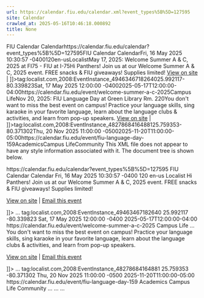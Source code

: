 ```yaml
---
url: https://calendar.fiu.edu/calendar.xml?event_types%5B%5D=127595
site: Calendar
crawled_at: 2025-05-16T10:46:18.000892
title: None
---
```


FIU Calendar Calendarhttps://calendar.fiu.edu/calendar?event_types%5B%5D=127595FIU Calendar CalendarFri, 16 May 2025 10:30:57 -0400120en-usLocalistMay 17, 2025: Welcome Summer A & C, 2025 at FI75 - FIU at I-75Hi Panthers! Join us at our Welcome Summer A & C, 2025 event. FREE snacks & FIU giveaways! Supplies limited! 
[View on site](https://calendar.fiu.edu/event/welcome-summer-a-c-2025) | 
]]>tag:localist.com,2008:EventInstance_4946346718264025.992117-80.339823Sat, 17 May 2025 12:00:00 -04002025-05-17T12:00:00-04:00https://calendar.fiu.edu/event/welcome-summer-a-c-2025Campus LifeNov 20, 2025: FIU Language Day at Green Library Rm. 220You don't want to miss the best event on campus! Practice your language skills, sing karaoke in your favorite language, learn about the language clubs & activities, and learn from pop-up speakers. 
[View on site](https://calendar.fiu.edu/event/fiu-language-day-159) | 
]]>tag:localist.com,2008:EventInstance_4827868416488125.759353-80.371302Thu, 20 Nov 2025 11:00:00 -05002025-11-20T11:00:00-05:00https://calendar.fiu.edu/event/fiu-language-day-159AcademicsCampus LifeCommunity
This XML file does not appear to have any style information associated with it. The document tree is shown below.
<rss xmlns:dc="http://purl.org/dc/elements/1.1/" xmlns:geo="http://www.w3.org/2003/01/geo/wgs84_pos#" xmlns:media="http://search.yahoo.com/mrss/" xmlns:xCal="urn:ietf:params:xml:ns:xcal" version="2.0">
<channel>
<title>FIU Calendar Calendar</title>
<link>https://calendar.fiu.edu/calendar?event_types%5B%5D=127595</link>
<description>FIU Calendar Calendar</description>
<lastBuildDate>Fri, 16 May 2025 10:30:57 -0400</lastBuildDate>
<ttl>120</ttl>
<language>en-us</language>
<generator>Localist</generator>
<item>
<title>May 17, 2025: Welcome Summer A & C, 2025 at FI75 - FIU at I-75</title>
<description>
<![CDATA[ <p>Hi Panthers! Join us at our Welcome Summer A &amp; C, 2025 event. FREE snacks &amp; FIU giveaways! Supplies limited!</p> <p><a href="https://calendar.fiu.edu/event/welcome-summer-a-c-2025">View on site</a> | <a href="mailto:?subject=I+found+an+interesting+event%3A+Welcome+Summer+A+%26+C%2C+2025&amp;body=I+found+an+interesting+event+you+may+like%3A%0A%0A%0ADate%3A+May+17%2C+2025%0A%0ADescription%3A%0AHi+Panthers%21+Join+us+at+our+Welcome+Summer+A+%26+C%2C+2025+event.+FREE+snacks+%26+FIU+giveaways%21+Supplies+limited%21%0A%0Ahttps%3A%2F%2Fcalendar.fiu.edu%2Fevent%2Fwelcome-summer-a-c-2025%0A">Email this event</a></p> ]]>
...
</description>
<guid isPermaLink="false">tag:localist.com,2008:EventInstance_49463467182640</guid>
<geo:lat>25.992117</geo:lat>
<geo:long>-80.339823</geo:long>
<pubDate>Sat, 17 May 2025 12:00:00 -0400</pubDate>
<dc:date>2025-05-17T12:00:00-04:00</dc:date>
<link>https://calendar.fiu.edu/event/welcome-summer-a-c-2025</link>
<media:content medium="image" url="https://localist-images.azureedge.net/photos/49463473715196/huge/c9131c6f665f3c147a16282b22329e11b434b82d.jpg"/>
<category>Campus Life</category>
...
</item>
<item>
<title>Nov 20, 2025: FIU Language Day at Green Library Rm. 220</title>
<description>
<![CDATA[ <p>You don't want to miss the best event on campus! Practice your language skills, sing karaoke in your favorite language, learn about the language clubs &amp; activities, and learn from pop-up speakers.</p> <p><a href="https://calendar.fiu.edu/event/fiu-language-day-159">View on site</a> | <a href="mailto:?subject=I+found+an+interesting+event%3A+FIU+Language+Day&amp;body=I+found+an+interesting+event+you+may+like%3A%0A%0A%0ADate%3A+Nov+20%2C+2025%0A%0ADescription%3A%0AYou+don%27t+want+to+miss+the+best+event+on+campus%21+Practice+your+language+skills%2C+sing+karaoke+in+your+favorite+language%2C+learn+about+the+language+clubs+%26+activities%2C+and+learn+from+pop-up+speakers.%0A%0Ahttps%3A%2F%2Fcalendar.fiu.edu%2Fevent%2Ffiu-language-day-159%0A">Email this event</a></p> ]]>
...
</description>
<guid isPermaLink="false">tag:localist.com,2008:EventInstance_48278684164881</guid>
<geo:lat>25.759353</geo:lat>
<geo:long>-80.371302</geo:long>
<pubDate>Thu, 20 Nov 2025 11:00:00 -0500</pubDate>
<dc:date>2025-11-20T11:00:00-05:00</dc:date>
<link>https://calendar.fiu.edu/event/fiu-language-day-159</link>
<media:content medium="image" url="https://localist-images.azureedge.net/photos/48278712397736/huge/c4dfe1fc304fc1bbb1aeccefb9966814c628f2e0.jpg"/>
<category>Academics</category>
<category>Campus Life</category>
<category>Community</category>
...
</item>
...
</channel>
...
</rss>
